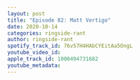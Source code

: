 ```yaml
---
layout: post
title: "Episode 82: Matt Vertigo"
date: 2020-10-14
categories: ringside-rant
author: ringside-rant
spotify_track_id: 76v57H4HAbCYEitAa5OngL
youtube_video_id: 
apple_track_id: 1000494731682
youtube_metadata: 
---
```

